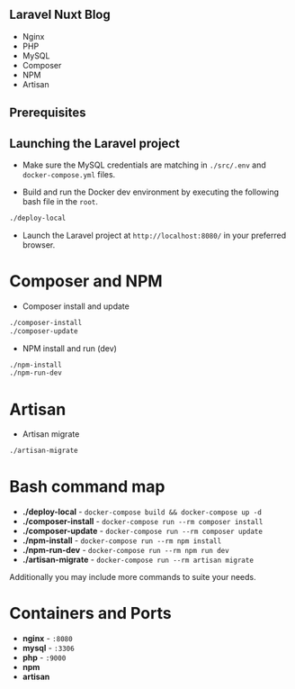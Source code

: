 ## Laravel Nuxt Blog

* Nginx
* PHP
* MySQL
* Composer
* NPM
* Artisan

## Prerequisites

## Launching the Laravel project

* Make sure the MySQL credentials are matching in `./src/.env` and `docker-compose.yml` files.

* Build and run the Docker dev environment by executing the following bash file in the `root`.
```sh
./deploy-local
```

* Launch the Laravel project at `http://localhost:8080/` in your preferred browser.

# Composer and NPM

* Composer install and update
```sh
./composer-install
./composer-update
```

* NPM install and run (dev)
```sh
./npm-install
./npm-run-dev
```

# Artisan
* Artisan migrate
```sh
./artisan-migrate
```


# Bash command map
- **./deploy-local** - `docker-compose build && docker-compose up -d`
- **./composer-install** - `docker-compose run --rm composer install`
- **./composer-update** - `docker-compose run --rm composer update`
- **./npm-install** - `docker-compose run --rm npm install`
- **./npm-run-dev** - `docker-compose run --rm npm run dev`
- **./artisan-migrate** - `docker-compose run --rm artisan migrate`

Additionally you may include more commands to suite your needs.

# Containers and Ports
- **nginx** - `:8080`
- **mysql** - `:3306`
- **php** - `:9000`
- **npm**
- **artisan**






